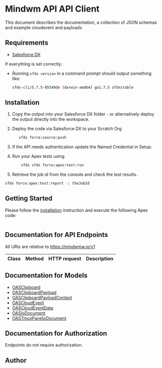 # Mindwm API API Client


This document describes the documentation, a collection of JSON schemas and example cloudevent and payloads

## Requirements

- [Salesforce DX](https://www.salesforce.com/products/platform/products/salesforce-dx/)

If everything is set correctly:

- Running `sfdx version` in a command prompt should output something like:

  ```bash
  sfdx-cli/5.7.5-05549de (darwin-amd64) go1.7.5 sfdxstable
  ```

## Installation

1. Copy the output into your Salesforce DX folder - or alternatively deploy the output directly into the workspace.
2. Deploy the code via Salesforce DX to your Scratch Org

   ```bash
      sfdx force:source:push
   ```

3. If the API needs authentication update the Named Credential in Setup.
4. Run your Apex tests using

   ```bash
       sfdx sfdx force:apex:test:run
   ```

5. Retrieve the job id from the console and check the test results.

  ```bash
  sfdx force:apex:test:report -i theJobId
  ```

## Getting Started

Please follow the [installation](#installation) instruction and execute the following Apex code:

```java
```

## Documentation for API Endpoints

All URIs are relative to *https://mindwmw.io/v1*

Class | Method | HTTP request | Description
------------ | ------------- | ------------- | -------------


## Documentation for Models

 - [OASClipboard](OASClipboard.md)
 - [OASClipboardPayload](OASClipboardPayload.md)
 - [OASClipboardPayloadContext](OASClipboardPayloadContext.md)
 - [OASCloudEvent](OASCloudEvent.md)
 - [OASCloudEventData](OASCloudEventData.md)
 - [OASIoDocument](OASIoDocument.md)
 - [OASTmuxPaneIoDocument](OASTmuxPaneIoDocument.md)


## Documentation for Authorization

Endpoints do not require authorization.


## Author


